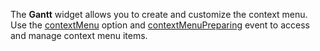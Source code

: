 The **Gantt** widget allows you to create and customize the context menu. Use the [contextMenu](/Documentation/ApiReference/UI_Widgets/dxGantt/Configuration/contextMenu/) option and [contextMenuPreparing](/Documentation/ApiReference/UI_Widgets/dxGantt/Configuration/#onContextMenuPreparing) event to access and manage context menu items.

